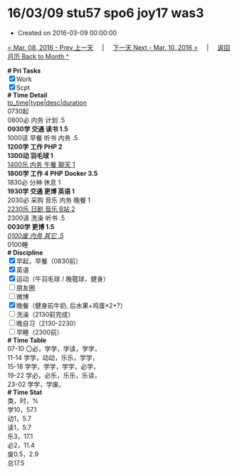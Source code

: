 # 16/03/09 stu57 spo6 joy17 was3

- Created on 2016-03-09 00:00:00

[< Mar. 08, 2016 - Prev 上一天](/lifelogs/2016/03/d08.md) &nbsp; &nbsp; | &nbsp; &nbsp; [下一天 Next - Mar. 10, 2016 >](/lifelogs/2016/03/d10.md) &nbsp; &nbsp; |  &nbsp; &nbsp; [返回月历 Back to Month ^](/lifelogs/2016/03/index.md)
<br/><div><b># Pri Tasks</b></div><div><input checked="true" type="checkbox"/>Work</div><div><input checked="true" type="checkbox"/>Scpt</div><div><b># Time Detail</b></div><div><u>to_time|type|desc|duration</u></div><div>0730起</div><div>0800必 内务 计划 .5</div><div><b>0930学 交通 读书 1.5</b></div><div>1000读 早餐 听书 内务 .5</div><div><b>1200学 工作 PHP 2</b></div><div><b>1300动 羽毛球 1</b></div><div><u>1400乐 内务 午餐 聊天 1</u></div><div><b>1800学 工作 4</b> <b>PHP</b> <b>Docker 3.5</b></div><div>1830必 分神 休息 1</div><div><b>1930学 交通 更博 英语 1</b></div><div>2030必 采购 音乐 内务 晚餐 1</div><div><u>2230乐 日剧 音乐 B站 2</u></div><div>2300读 洗澡 听书 .5</div><div><b>0030学 更博 1.5</b></div><div><u><i>0100废 内务 其它 .5</i></u></div><div>0100睡</div><div><b># Discipline</b></div><div><input checked="true" type="checkbox"/>早起，早餐（0830前）</div><div><input checked="true" type="checkbox"/>英语</div><div><input checked="true" type="checkbox"/>运动（午羽毛球 / 晚毽球，健身）</div><div><input type="checkbox"/>朋友圈</div><div><input type="checkbox"/>微博</div><div><input checked="true" type="checkbox"/>晚餐（健身前牛奶, 后水果+鸡蛋*2+?）</div><div><input type="checkbox"/>洗澡（2130前完成）</div><div><input type="checkbox"/>晚自习（2130-2230）</div><div><input type="checkbox"/>早睡（2300前）</div><div><b># Time Table</b></div><div>07-10 〇必，学学，学读，学学，</div><div>11-14 学学，动动，乐乐，学学，</div><div>15-18 学学，学学，学学，必学，</div><div>19-22 学必，必乐，乐乐，乐读，</div><div>23-02 学学，学废。</div><div><b># Time Stat</b></div><div>类，时，%</div><div>学10，57.1</div><div>动1，5.7</div><div>读1，5.7</div><div>乐3，17.1</div><div>必2，11.4</div><div>废0.5，2.9</div><div>总17.5</div>
